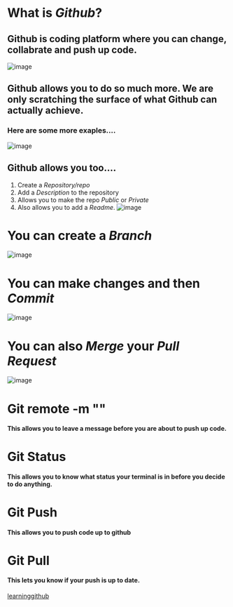 # What is *Github*?
## Github is coding platform where you can change, collabrate and push up code. 
![image](https://user-images.githubusercontent.com/74502839/111909614-64435980-8a34-11eb-83c1-9c8cab601060.png)

## Github allows you to do so much more. We are only scratching the surface of what **Github** can actually achieve.
### Here are some more exaples....
![image](https://user-images.githubusercontent.com/74502839/111909734-d7e56680-8a34-11eb-8d4c-46c96837ac4a.png)

## Github allows you too....
1. Create a *Repository/repo*
2. Add a *Description* to the repository
3. Allows you to make the repo *Public* or *Private*
4. Also allows you to add a *Readme*.
![image](https://user-images.githubusercontent.com/74502839/111910003-e8e2a780-8a35-11eb-8e36-defc981753f1.png)

# You can create a *Branch* 
![image](https://user-images.githubusercontent.com/74502839/111910056-247d7180-8a36-11eb-8219-d3f86ec5a2e2.png)


# You can make changes and then  *Commit*
![image](https://user-images.githubusercontent.com/74502839/111910074-470f8a80-8a36-11eb-960e-1b0859062105.png)

# You can also *Merge* your *Pull Request*
![image](https://user-images.githubusercontent.com/74502839/111910140-876f0880-8a36-11eb-80dd-0d840e8d21bd.png)

# Git remote -m "" 
#### This allows you to leave a message before you are about to push up code.
# Git Status 
#### This allows you to know what status your terminal is in before you decide to do anything. 
# Git Push 
#### This allows you to push code up to github
# Git Pull
#### This lets you know if your push is up to date.

[learninggithub](https://drw2366.github.io/Reading-notes/Learninggithub.html)
